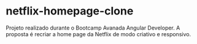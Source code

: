 # netflix-homepage-clone
 Projeto realizado durante o Bootcamp Avanada Angular Developer. A proposta é recriar a home page da Netflix de modo criativo e responsivo.
